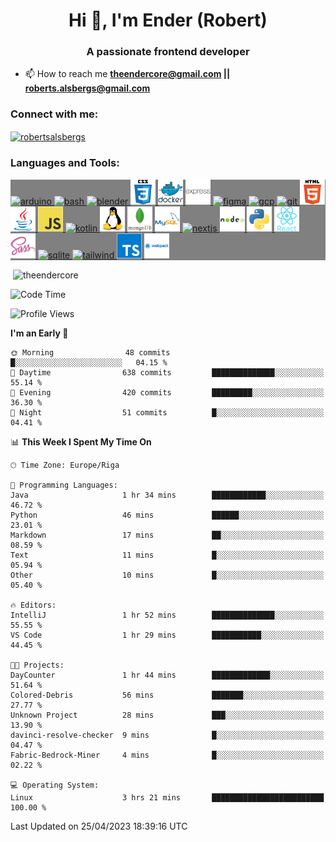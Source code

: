 <h1 align="center">Hi 👋, I'm Ender (Robert)</h1>
<h3 align="center">A passionate frontend developer</h3>

- 📫 How to reach me **theendercore@gmail.com || roberts.alsbergs@gmail.com**

<h3 align="left">Connect with me:</h3>
<p align="left">
<a href="https://linkedin.com/in/robertsalsbergs" target="blank"><img align="center" src="https://raw.githubusercontent.com/rahuldkjain/github-profile-readme-generator/master/src/images/icons/Social/linked-in-alt.svg" alt="robertsalsbergs" height="30" width="40" /></a>
</p>

<h3 align="left">Languages and Tools:</h3>

<p align="left" style="background-color:gray"> <a href="https://www.arduino.cc/" target="_blank" rel="noreferrer"> <img src="https://cdn.worldvectorlogo.com/logos/arduino-1.svg" alt="arduino" width="40" height="40"/> </a> <a href="https://www.gnu.org/software/bash/" target="_blank" rel="noreferrer"> <img src="https://www.vectorlogo.zone/logos/gnu_bash/gnu_bash-icon.svg" alt="bash" width="40" height="40"/> </a> <a href="https://www.blender.org/" target="_blank" rel="noreferrer"> <img src="https://download.blender.org/branding/community/blender_community_badge_white.svg" alt="blender" width="40" height="40"/> </a> <a href="https://www.w3schools.com/css/" target="_blank" rel="noreferrer"> <img src="https://raw.githubusercontent.com/devicons/devicon/master/icons/css3/css3-original-wordmark.svg" alt="css3" width="40" height="40"/> </a> <a href="https://www.docker.com/" target="_blank" rel="noreferrer"> <img src="https://raw.githubusercontent.com/devicons/devicon/master/icons/docker/docker-original-wordmark.svg" alt="docker" width="40" height="40"/> </a> <a href="https://expressjs.com" target="_blank" rel="noreferrer"> <img src="https://raw.githubusercontent.com/devicons/devicon/master/icons/express/express-original-wordmark.svg" alt="express" width="40" height="40"/> </a> <a href="https://www.figma.com/" target="_blank" rel="noreferrer"> <img src="https://www.vectorlogo.zone/logos/figma/figma-icon.svg" alt="figma" width="40" height="40"/> </a> <a href="https://cloud.google.com" target="_blank" rel="noreferrer"> <img src="https://www.vectorlogo.zone/logos/google_cloud/google_cloud-icon.svg" alt="gcp" width="40" height="40"/> </a> <a href="https://git-scm.com/" target="_blank" rel="noreferrer"> <img src="https://www.vectorlogo.zone/logos/git-scm/git-scm-icon.svg" alt="git" width="40" height="40"/> </a> <a href="https://www.w3.org/html/" target="_blank" rel="noreferrer"> <img src="https://raw.githubusercontent.com/devicons/devicon/master/icons/html5/html5-original-wordmark.svg" alt="html5" width="40" height="40"/> </a> <a href="https://www.java.com" target="_blank" rel="noreferrer"> <img src="https://raw.githubusercontent.com/devicons/devicon/master/icons/java/java-original.svg" alt="java" width="40" height="40"/> </a> <a href="https://developer.mozilla.org/en-US/docs/Web/JavaScript" target="_blank" rel="noreferrer"> <img src="https://raw.githubusercontent.com/devicons/devicon/master/icons/javascript/javascript-original.svg" alt="javascript" width="40" height="40"/> </a> <a href="https://kotlinlang.org" target="_blank" rel="noreferrer"> <img src="https://www.vectorlogo.zone/logos/kotlinlang/kotlinlang-icon.svg" alt="kotlin" width="40" height="40"/> </a> <a href="https://www.linux.org/" target="_blank" rel="noreferrer"> <img src="https://raw.githubusercontent.com/devicons/devicon/master/icons/linux/linux-original.svg" alt="linux" width="40" height="40"/> </a> <a href="https://www.mongodb.com/" target="_blank" rel="noreferrer"> <img src="https://raw.githubusercontent.com/devicons/devicon/master/icons/mongodb/mongodb-original-wordmark.svg" alt="mongodb" width="40" height="40"/> </a> <a href="https://www.mysql.com/" target="_blank" rel="noreferrer"> <img src="https://raw.githubusercontent.com/devicons/devicon/master/icons/mysql/mysql-original-wordmark.svg" alt="mysql" width="40" height="40"/> </a> <a href="https://nextjs.org/" target="_blank" rel="noreferrer"> <img src="https://cdn.worldvectorlogo.com/logos/nextjs-2.svg" alt="nextjs" width="40" height="40"/> </a> <a href="https://nodejs.org" target="_blank" rel="noreferrer"> <img src="https://raw.githubusercontent.com/devicons/devicon/master/icons/nodejs/nodejs-original-wordmark.svg" alt="nodejs" width="40" height="40"/> </a> <a href="https://www.python.org" target="_blank" rel="noreferrer"> <img src="https://raw.githubusercontent.com/devicons/devicon/master/icons/python/python-original.svg" alt="python" width="40" height="40"/> </a> <a href="https://reactjs.org/" target="_blank" rel="noreferrer"> <img src="https://raw.githubusercontent.com/devicons/devicon/master/icons/react/react-original-wordmark.svg" alt="react" width="40" height="40"/> </a> <a href="https://sass-lang.com" target="_blank" rel="noreferrer"> <img src="https://raw.githubusercontent.com/devicons/devicon/master/icons/sass/sass-original.svg" alt="sass" width="40" height="40"/> </a> <a href="https://www.sqlite.org/" target="_blank" rel="noreferrer"> <img src="https://www.vectorlogo.zone/logos/sqlite/sqlite-icon.svg" alt="sqlite" width="40" height="40"/> </a> <a href="https://tailwindcss.com/" target="_blank" rel="noreferrer"> <img src="https://www.vectorlogo.zone/logos/tailwindcss/tailwindcss-icon.svg" alt="tailwind" width="40" height="40"/> </a> <a href="https://www.typescriptlang.org/" target="_blank" rel="noreferrer"> <img src="https://raw.githubusercontent.com/devicons/devicon/master/icons/typescript/typescript-original.svg" alt="typescript" width="40" height="40"/> </a> <a href="https://webpack.js.org" target="_blank" rel="noreferrer"> <img src="https://raw.githubusercontent.com/devicons/devicon/d00d0969292a6569d45b06d3f350f463a0107b0d/icons/webpack/webpack-original-wordmark.svg" alt="webpack" width="40" height="40"/> </a> </p>


<p>&nbsp;<img align="center" src="https://github-readme-stats.vercel.app/api?username=theendercore&show_icons=true&locale=en&theme=transparent"alt="theendercore" /></p>

<!--START_SECTION:waka-->
![Code Time](http://img.shields.io/badge/Code%20Time-197%20hrs%2012%20mins-blue)

![Profile Views](http://img.shields.io/badge/Profile%20Views-2-blue)

**I'm an Early 🐤** 

```text
🌞 Morning                48 commits          █░░░░░░░░░░░░░░░░░░░░░░░░   04.15 % 
🌆 Daytime                638 commits         ██████████████░░░░░░░░░░░   55.14 % 
🌃 Evening                420 commits         █████████░░░░░░░░░░░░░░░░   36.30 % 
🌙 Night                  51 commits          █░░░░░░░░░░░░░░░░░░░░░░░░   04.41 % 
```


📊 **This Week I Spent My Time On** 

```text
🕑︎ Time Zone: Europe/Riga

💬 Programming Languages: 
Java                     1 hr 34 mins        ████████████░░░░░░░░░░░░░   46.72 % 
Python                   46 mins             ██████░░░░░░░░░░░░░░░░░░░   23.01 % 
Markdown                 17 mins             ██░░░░░░░░░░░░░░░░░░░░░░░   08.59 % 
Text                     11 mins             █░░░░░░░░░░░░░░░░░░░░░░░░   05.94 % 
Other                    10 mins             █░░░░░░░░░░░░░░░░░░░░░░░░   05.40 % 

🔥 Editors: 
IntelliJ                 1 hr 52 mins        ██████████████░░░░░░░░░░░   55.55 % 
VS Code                  1 hr 29 mins        ███████████░░░░░░░░░░░░░░   44.45 % 

🐱‍💻 Projects: 
DayCounter               1 hr 44 mins        █████████████░░░░░░░░░░░░   51.64 % 
Colored-Debris           56 mins             ███████░░░░░░░░░░░░░░░░░░   27.77 % 
Unknown Project          28 mins             ███░░░░░░░░░░░░░░░░░░░░░░   13.90 % 
davinci-resolve-checker  9 mins              █░░░░░░░░░░░░░░░░░░░░░░░░   04.47 % 
Fabric-Bedrock-Miner     4 mins              █░░░░░░░░░░░░░░░░░░░░░░░░   02.22 % 

💻 Operating System: 
Linux                    3 hrs 21 mins       █████████████████████████   100.00 % 
```


 Last Updated on 25/04/2023 18:39:16 UTC
<!--END_SECTION:waka-->
